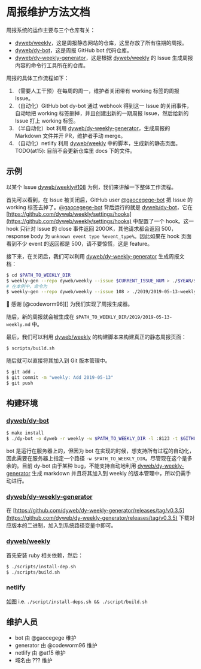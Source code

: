 # 周报维护方法文档

周报系统的运作主要与三个仓库有关：

- [dyweb/weekly][]，这是周报静态网站的仓库，这里存放了所有往期的周报。
- [dyweb/dy-bot][]，这是周报 GitHub bot 代码仓库。
- [dyweb/dy-weekly-generator][]，这是根据 [dyweb/weekly][] 的 Issue 生成周报内容的命令行工具所在的仓库。

周报的具体工作流程如下：

1. （需要人工干预）在每周的周一，维护者关闭带有 working 标签的周报 Issue。
1. （自动化）GitHub bot dy-bot 通过 webhook 得到这一 Issue 的关闭事件，自动地把 working 标签删掉，并且创建出新的一期周报 Issue，然后给新的 Issue 打上 working 标签。
1. （半自动化）bot 利用 [dyweb/dy-weekly-generator][]，生成周报的 Markdown 文件并开 PR，维护者手动 merge。
1. （自动化）netlify 利用 [dyweb/weekly][] 中的脚本，生成新的静态页面。TODO(at15): 目前不会更新仓库里 docs 下的文件。

## 示例

以某个 Issue [dyweb/weekly#108](https://github.com/dyweb/weekly/issues/108) 为例，我们来讲解一下整体工作流程。

首先可以看到，在 Issue 被关闭后，GitHub user [@gaocegege-bot](https://github.com/gaocegege-bot) 把 Issue 的 working 标签去掉了。[@gaocegege-bot](https://github.com/gaocegege-bot) 背后运行的就是 [dyweb/dy-bot][]，它在 [https://github.com/dyweb/weekly/settings/hooks](https://github.com/dyweb/weekly/settings/hooks) 中配置了一个 hook。这一 hook 只针对 Issue 的 close 事件返回 200OK，其他请求都会返回 500，response body 为 `unknown event type %event_type%`。因此如果在 hook 页面看到不少 event 的返回都是 500，请不要惊慌，这是 feature。

接下来，在关闭后，我们可以利用 [dyweb/dy-weekly-generator][] 生成周报文档：

```bash
$ cd $PATH_TO_WEEKLY_DIR
$ weekly-gen --repo dyweb/weekly --issue $CURRENT_ISSUE_NUM > ./$YEAR/$YEAR-$MONTH-$DAY-weekly.md
# 在本例中，命令为
$ weekly-gen --repo dyweb/weekly --issue 108 > ./2019/2019-05-13-weekly.md
```

:tada: 感谢 [@codeworm96][] 为我们实现了周报生成器。

随后，新的周报就会被生成在 `$PATH_TO_WEEKLY_DIR/2019/2019-05-13-weekly.md` 中。

最后，我们可以利用 [dyweb/weekly][] 的构建脚本来构建真正的静态周报页面：

```bash
$ scripts/build.sh
```

随后就可以直接将其加入到 Git 版本管理中。

```bash
$ git add .
$ git commit -m "weekly: Add 2019-05-13"
$ git push
```

## 构建环境

### [dyweb/dy-bot][]

```bash
$ make install
$ ./dy-bot -o dyweb -r weekly -w $PATH_TO_WEEKLY_DIR -l :8123 -t $GITHUB_TOKEN
```

bot 是运行在服务器上的，但因为 bot 在实现的时候，想支持所有过程的自动化，因此需要在服务器上指定一个路径 `-w $PATH_TO_WEEKLY_DIR`。尽管现在这个是多余的。目前 dy-bot 由于某种 bug，不能支持自动地利用 [dyweb/dy-weekly-generator][] 生成 markdown 并且将其加入到 weekly 的版本管理中，所以仍需手动进行。

### [dyweb/dy-weekly-generator][]

在 [https://github.com/dyweb/dy-weekly-generator/releases/tag/v0.3.5](https://github.com/dyweb/dy-weekly-generator/releases/tag/v0.3.5) 下载对应版本的二进制，加入到系统路径变量中即可。

### [dyweb/weekly][]

首先安装 ruby 相关依赖，然后：

```bash
$ ./scripts/install-dep.sh
$ ./scripts/build.sh
```

### netlify

[如图](https://github.com/dyweb/weekly/issues/175#issuecomment-566932134) i.e. `./script/install-deps.sh && ./script/build.sh`

## 维护人员

- bot 由 @gaocegege 维护
- generator 由 @codeworm96 维护
- netlify 由 @at15 维护
- 域名由 ??? 维护

[dyweb/weekly]: https://github.com/dyweb/weekly
[dyweb/dy-bot]: https://github.com/dyweb/dy-bot
[dyweb/dy-weekly-generator]: https://github.com/dyweb/dy-weekly-generator